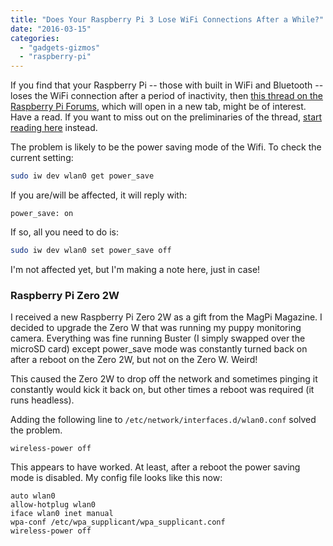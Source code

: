 ```yaml
---
title: "Does Your Raspberry Pi 3 Lose WiFi Connections After a While?"
date: "2016-03-15"
categories: 
  - "gadgets-gizmos"
  - "raspberry-pi"
---
```


If you find that your Raspberry Pi -- those with built in WiFi and Bluetooth -- loses the WiFi connection after a period of inactivity, then [this thread on the Raspberry Pi Forums](https://www.raspberrypi.org/forums/viewtopic.php?f=28&t=138137), which will open in a new tab, might be of interest. Have a read. If you want to miss out on the preliminaries of the thread, [start reading here](https://www.raspberrypi.org/forums/viewtopic.php?f=28&t=138137&p=929284#p920113) instead.

The problem is likely to be the power saving mode of the Wifi. To check the current setting:

```bash
sudo iw dev wlan0 get power_save
```

If you are/will be affected, it will reply with:

```
power_save: on
```

If so, all you need to do is:

```bash
sudo iw dev wlan0 set power_save off
```

I'm not affected yet, but I'm making a note here, just in case!

### Raspberry Pi Zero 2W

I received a new Raspberry Pi Zero 2W as a gift from the MagPi Magazine. I decided to upgrade the Zero W that was running my puppy monitoring camera. Everything was fine running Buster (I simply swapped over the microSD card) except power\_save mode was constantly turned back on after a reboot on the Zero 2W, but not on the Zero W. Weird!

This caused the Zero 2W to drop off the network and sometimes pinging it constantly would kick it back on, but other times a reboot was required (it runs headless).

Adding the following line to `/etc/network/interfaces.d/wlan0.conf` solved the problem.

```
wireless-power off
```

This appears to have worked. At least, after a reboot the power saving mode is disabled. My config file looks like this now:

```
auto wlan0
allow-hotplug wlan0
iface wlan0 inet manual
wpa-conf /etc/wpa_supplicant/wpa_supplicant.conf
wireless-power off
```
